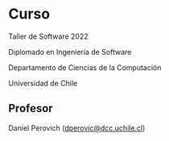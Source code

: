 # Curso #

Taller de Software 2022

Diplomado en Ingeniería de Software

Departamento de Ciencias de la Computación

Universidad de Chile



## Profesor ##

Daniel Perovich (dperovic@dcc.uchile.cl)
